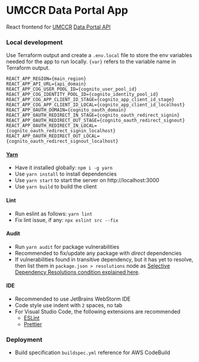 # UMCCR Data Portal App

React frontend for [UMCCR](https://umccr.org) [Data Portal API](https://github.com/umccr/data-portal-apis)

### Local development

Use Terraform output and create a `.env.local` file to store the env variables needed 
for the app to run locally. `{var}` refers to the variable name in Terraform output.

```
REACT_APP_REGION={main_region}
REACT_APP_API_URL={api_domain}
REACT_APP_COG_USER_POOL_ID={cognito_user_pool_id}
REACT_APP_COG_IDENTITY_POOL_ID={cognito_identity_pool_id}
REACT_APP_COG_APP_CLIENT_ID_STAGE={cognito_app_client_id_stage}
REACT_APP_COG_APP_CLIENT_ID_LOCAL={cognito_app_client_id_localhost}
REACT_APP_OAUTH_DOMAIN={cognito_oauth_domain}
REACT_APP_OAUTH_REDIRECT_IN_STAGE={cognito_oauth_redirect_signin}
REACT_APP_OAUTH_REDIRECT_OUT_STAGE={cognito_oauth_redirect_signout}
REACT_APP_OAUTH_REDIRECT_IN_LOCAL={cognito_oauth_redirect_signin_localhost}
REACT_APP_OAUTH_REDIRECT_OUT_LOCAL={cognito_oauth_redirect_signout_localhost}
```

#### [Yarn](https://yarnpkg.com/cli/install)

- Have it installed globally: `npm i -g yarn`
- Use `yarn install` to install dependencies
- Use `yarn start` to start the server on http://localhost:3000
- Use `yarn build` to build the client

#### Lint

- Run eslint as follows: `yarn lint`
- Fix lint issue, if any: `npx eslint src --fix`

#### Audit

- Run `yarn audit` for package vulnerabilities
- Recommended to fix/update any package with _direct_ dependencies
- If vulnerabilities found in transitive dependency, but it has yet to resolve, then list them in `package.json > resolutions` node as [Selective Dependency Resolutions condition explained here](https://classic.yarnpkg.com/en/docs/selective-version-resolutions/).

#### IDE

- Recommended to use JetBrains WebStorm IDE
- Code style use indent with `2` spaces, no tab 
- For Visual Studio Code, the following extensions are recommended
    - [ESLint](https://marketplace.visualstudio.com/items?itemName=dbaeumer.vscode-eslint)
    - [Prettier](https://marketplace.visualstudio.com/items?itemName=esbenp.prettier-vscode)

### Deployment

- Build specification `buildspec.yml` reference for AWS CodeBuild
